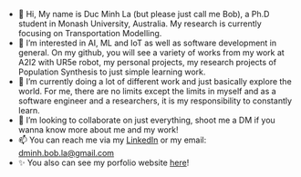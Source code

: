 - 👋 Hi, My name is Duc Minh La (but please just call me Bob), a Ph.D student in Monash University, Australia. My research is currently focusing on Transportation Modelling.
- 👀 I’m interested in AI, ML and IoT as well as software development in general. On my github, you will see a variety of works from my work at A2I2 with UR5e robot, my personal projects, my research projects of Population Synthesis to just simple learning work.
- 🌱 I’m currently doing a lot of different work and just basically explore the world. For me, there are no limits except the limits in myself and as a software engineer and a researchers, it is my responsibility to constantly learn.
- 💞️ I’m looking to collaborate on just everything, shoot me a DM if you wanna know more about me and my work! 
- 📫 You can reach me via my [LinkedIn](https://www.linkedin.com/in/bobla-ldm/) or my email: dminh.bob.la@gmail.com
- ✨ You also can see my porfolio website [here](https://ldm-bobla.netlify.app/)!
